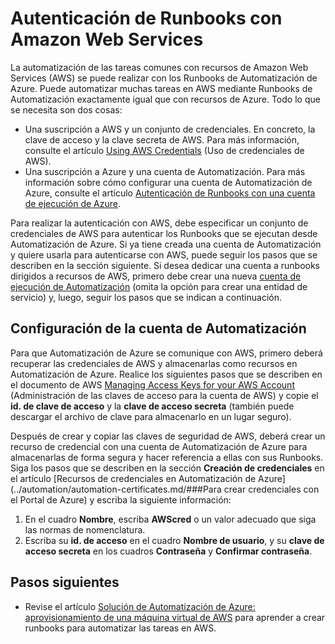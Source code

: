 <properties
   pageTitle="Configuración de la autenticación con Amazon Web Services | Microsoft Azure"
   description="En este artículo se describe cómo crear y validar una credencial de AWS para los Runbooks en Automatización de Azure y administrar los recursos de AWS."
   services="automation"
   documentationCenter=""
   authors="mgoedtel"
   manager="jwhit"
   editor="tysonn"
   keywords="autenticación AWS, configurar aws"/>
<tags
   ms.service="automation"
   ms.workload="tbd"
   ms.tgt_pltfrm="na"
   ms.devlang="na"
   ms.topic="get-started-article"
   ms.date="09/12/2016"
   ms.author="magoedte"/>

# Autenticación de Runbooks con Amazon Web Services
La automatización de las tareas comunes con recursos de Amazon Web Services (AWS) se puede realizar con los Runbooks de Automatización de Azure. Puede automatizar muchas tareas en AWS mediante Runbooks de Automatización exactamente igual que con recursos de Azure. Todo lo que se necesita son dos cosas:

* Una suscripción a AWS y un conjunto de credenciales. En concreto, la clave de acceso y la clave secreta de AWS. Para más información, consulte el artículo [Using AWS Credentials](http://docs.aws.amazon.com/powershell/latest/userguide/specifying-your-aws-credentials.html) (Uso de credenciales de AWS).
* Una suscripción a Azure y una cuenta de Automatización. Para más información sobre cómo configurar una cuenta de Automatización de Azure, consulte el artículo [Autenticación de Runbooks con una cuenta de ejecución de Azure](../automation/automation-sec-configure-azure-runas-account.md).

Para realizar la autenticación con AWS, debe especificar un conjunto de credenciales de AWS para autenticar los Runbooks que se ejecutan desde Automatización de Azure. Si ya tiene creada una cuenta de Automatización y quiere usarla para autenticarse con AWS, puede seguir los pasos que se describen en la sección siguiente. Si desea dedicar una cuenta a runbooks dirigidos a recursos de AWS, primero debe crear una nueva [cuenta de ejecución de Automatización](../automation/automation-sec-configure-azure-runas-account.md) (omita la opción para crear una entidad de servicio) y, luego, seguir los pasos que se indican a continuación.

## Configuración de la cuenta de Automatización
Para que Automatización de Azure se comunique con AWS, primero deberá recuperar las credenciales de AWS y almacenarlas como recursos en Automatización de Azure. Realice los siguientes pasos que se describen en el documento de AWS [Managing Access Keys for your AWS Account](http://docs.aws.amazon.com/general/latest/gr/managing-aws-access-keys.html) (Administración de las claves de acceso para la cuenta de AWS) y copie el **id. de clave de acceso** y la **clave de acceso secreta** (también puede descargar el archivo de clave para almacenarlo en un lugar seguro).

Después de crear y copiar las claves de seguridad de AWS, deberá crear un recurso de credencial con una cuenta de Automatización de Azure para almacenarlas de forma segura y hacer referencia a ellas con sus Runbooks. Siga los pasos que se describen en la sección **Creación de credenciales** en el artículo [Recursos de credenciales en Automatización de Azure](../automation/automation-certificates.md/###Para crear credenciales con el Portal de Azure) y escriba la siguiente información:

1. En el cuadro **Nombre**, escriba **AWScred** o un valor adecuado que siga las normas de nomenclatura.
2. Escriba su **id. de acceso** en el cuadro **Nombre de usuario**, y su **clave de acceso secreta** en los cuadros **Contraseña** y **Confirmar contraseña**.

## Pasos siguientes

- Revise el artículo [Solución de Automatización de Azure: aprovisionamiento de una máquina virtual de AWS](../automation/automation-scenario-aws-deployment.md) para aprender a crear runbooks para automatizar las tareas en AWS.

<!---HONumber=AcomDC_0914_2016-->